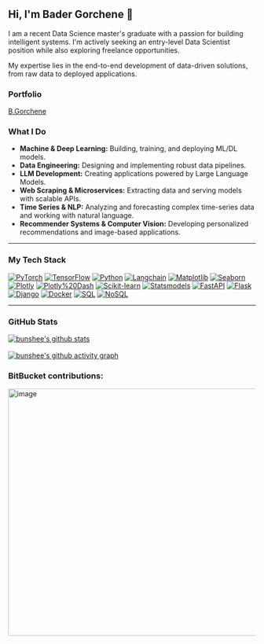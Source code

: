 ## Hi, I'm Bader Gorchene 👋

I am a recent Data Science master's graduate with a passion for building intelligent systems. I'm actively seeking an entry-level Data Scientist position while also exploring freelance opportunities.

My expertise lies in the end-to-end development of data-driven solutions, from raw data to deployed applications.

### Portfolio
[B.Gorchene](b-gorchene.vercel.app)

### What I Do

* **Machine & Deep Learning:** Building, training, and deploying ML/DL models.
* **Data Engineering:** Designing and implementing robust data pipelines.
* **LLM Development:** Creating applications powered by Large Language Models.
* **Web Scraping & Microservices:** Extracting data and serving models with scalable APIs.
* **Time Series & NLP:** Analyzing and forecasting complex time-series data and working with natural language.
* **Recommender Systems & Computer Vision:** Developing personalized recommendations and image-based applications.

---

### My Tech Stack

[![PyTorch](https://img.shields.io/badge/PyTorch-EE4B2B?style=for-the-badge&logo=pytorch&logoColor=white)](https://pytorch.org/)
[![TensorFlow](https://img.shields.io/badge/TensorFlow-FF6F00?style=for-the-badge&logo=tensorflow&logoColor=white)](https://www.tensorflow.org/)
[![Python](https://img.shields.io/badge/Python-3776AB?style=for-the-badge&logo=python&logoColor=white)](https://www.python.org/)
[![Langchain](https://img.shields.io/badge/Langchain-007bff?style=for-the-badge&logo=langchain&logoColor=white)](https://www.langchain.com/)
[![Matplotlib](https://img.shields.io/badge/Matplotlib-blue?style=for-the-badge&logo=matplotlib&logoColor=white)](https://matplotlib.org/)
[![Seaborn](https://img.shields.io/badge/Seaborn-green?style=for-the-badge&logo=seaborn&logoColor=white)](https://seaborn.pydata.org/)
[![Plotly](https://img.shields.io/badge/Plotly-orange?style=for-the-badge&logo=plotly&logoColor=white)](https://plotly.com/)
[![Plotly%20Dash](https://img.shields.io/badge/Plotly%20Dash-purple?style=for-the-badge&logo=dash&logoColor=white)](https://dash.plotly.com/)
[![Scikit-learn](https://img.shields.io/badge/Scikit--learn-yellow?style=for-the-badge&logo=scikit-learn&logoColor=black)](https://scikit-learn.org/)
[![Statsmodels](https://img.shields.io/badge/Statsmodels-red?style=for-the-badge&logo=statsmodels&logoColor=white)](https://www.statsmodels.org/stable/index.html)
[![FastAPI](https://img.shields.io/badge/FastAPI-009688?style=for-the-badge&logo=fastapi&logoColor=white)](https://fastapi.tiangolo.com/)
[![Flask](https://img.shields.io/badge/Flask-000000?style=for-the-badge&logo=flask&logoColor=white)](https://flask.palletsprojects.com/)
[![Django](https://img.shields.io/badge/Django-092E20?style=for-the-badge&logo=django&logoColor=white)](https://www.djangoproject.com/)
[![Docker](https://img.shields.io/badge/Docker-2496ED?style=for-the-badge&logo=docker&logoColor=white)](https://www.docker.com/)
[![SQL](https://img.shields.io/badge/SQL-386641?style=for-the-badge&logo=sqlite&logoColor=white)](https://en.wikipedia.org/wiki/SQL)
[![NoSQL](https://img.shields.io/badge/NoSQL-E65100?style=for-the-badge&logo=mongodb&logoColor=white)](https://en.wikipedia.org/wiki/NoSQL)

---

### GitHub Stats

[![bunshee's github stats](https://github-profile-summary-cards.vercel.app/api/cards/profile-details?username=bunshee)](https://github.com/bunshee)
<br></br>
[![bunshee's github activity graph](https://github-readme-activity-graph.vercel.app/graph?username=bunshee&theme=react-dark)](https://github.com/ashish-sharma-27/github-readme-activity-graph)

### BitBucket contributions:
<img width="1081" height="503" alt="image" src="https://github.com/user-attachments/assets/73ffa2c2-d115-4d5e-bf8d-e18cd8a6dca7" />

